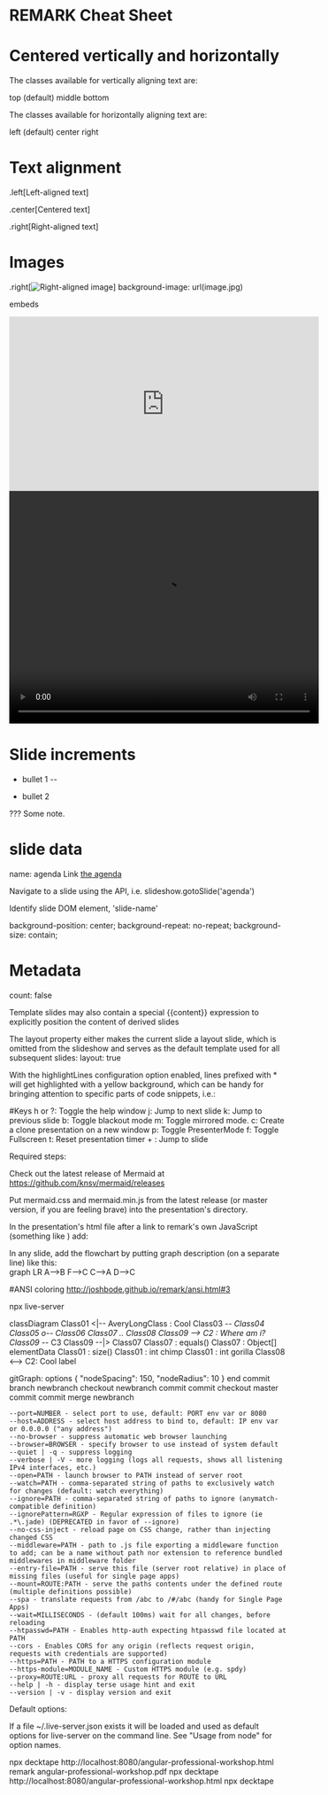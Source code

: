 # REMARK Cheat Sheet

# Centered vertically and horizontally
The classes available for vertically aligning text are:

top (default)
middle
bottom

The classes available for horizontally aligning text are:

left (default)
center
right

# Text alignment

.left[Left-aligned text]

.center[Centered text]

.right[Right-aligned text]

# Images
.right[![Right-aligned image](https://images-na.ssl-images-amazon.com/images/G/01/img15/pet-products/small-tiles/23695_pets_vertical_store_dogs_small_tile_8._CB312176604_.jpg)]
background-image: url(image.jpg)

embeds
<iframe width="560" height="315" src="https://www.youtube.com/embed/5eLcHJLDlI8" frameborder="0" allow="encrypted-media" allowfullscreen></iframe>

<video width="560" height="420" controls>
    <source src="{{ site.baseurl }}/assets/video_example.mp4" type="video/mp4">
</video>

# Slide increments

- bullet 1
--

- bullet 2

???
Some note.
# slide data
name: agenda
Link  [the agenda](#agenda)

Navigate to a slide using the API, i.e. slideshow.gotoSlide('agenda')

Identify slide DOM element, 'slide-name'

background-position: center;
background-repeat: no-repeat;
background-size: contain;

# Metadata
count: false

Template slides may also contain a special {{content}} expression to explicitly position the content of derived slides

The layout property either makes the current slide a layout slide, which is omitted from the slideshow and serves as the default template used for all subsequent slides:
layout: true

With the highlightLines configuration option enabled, lines prefixed with * will get highlighted with a yellow background, which can be handy for bringing attention to specific parts of code snippets, i.e.:

#Keys 
h or ?: Toggle the help window
j: Jump to next slide
k: Jump to previous slide
b: Toggle blackout mode
m: Toggle mirrored mode.
c: Create a clone presentation on a new window
p: Toggle PresenterMode
f: Toggle Fullscreen
t: Reset presentation timer
<number> + <Return>: Jump to slide <number>





Required steps:

Check out the latest release of Mermaid at https://github.com/knsv/mermaid/releases

Put mermaid.css and mermaid.min.js from the latest release (or master version, if you are feeling brave) into the presentation's directory.

In the presentation's html file after a link to remark's own JavaScript (something like <script src="./remark-latest.min.js"></script>) add:

 <script src="./mermaid.min.js"></script>
 <link rel="stylesheet" href="./mermaid.css">
 <script>mermaid.initialize({startOnLoad:true});</script>
In any slide, add the flowchart by putting graph description (on a separate line) like this:

<div class="mermaid">
graph LR
        A-->B
        F-->C
        C-->A
        D-->C
</div>

#ANSI coloring 
http://joshbode.github.io/remark/ansi.html#3






npx live-server

classDiagram
Class01 <|-- AveryLongClass : Cool
Class03 *-- Class04
Class05 o-- Class06
Class07 .. Class08
Class09 --> C2 : Where am i?
Class09 --* C3
Class09 --|> Class07
Class07 : equals()
Class07 : Object[] elementData
Class01 : size()
Class01 : int chimp
Class01 : int gorilla
Class08 <--> C2: Cool label


gitGraph:
options
{
    "nodeSpacing": 150,
    "nodeRadius": 10
}
end
commit
branch newbranch
checkout newbranch
commit
commit
checkout master
commit
commit
merge newbranch




    --port=NUMBER - select port to use, default: PORT env var or 8080
    --host=ADDRESS - select host address to bind to, default: IP env var or 0.0.0.0 ("any address")
    --no-browser - suppress automatic web browser launching
    --browser=BROWSER - specify browser to use instead of system default
    --quiet | -q - suppress logging
    --verbose | -V - more logging (logs all requests, shows all listening IPv4 interfaces, etc.)
    --open=PATH - launch browser to PATH instead of server root
    --watch=PATH - comma-separated string of paths to exclusively watch for changes (default: watch everything)
    --ignore=PATH - comma-separated string of paths to ignore (anymatch-compatible definition)
    --ignorePattern=RGXP - Regular expression of files to ignore (ie .*\.jade) (DEPRECATED in favor of --ignore)
    --no-css-inject - reload page on CSS change, rather than injecting changed CSS
    --middleware=PATH - path to .js file exporting a middleware function to add; can be a name without path nor extension to reference bundled middlewares in middleware folder
    --entry-file=PATH - serve this file (server root relative) in place of missing files (useful for single page apps)
    --mount=ROUTE:PATH - serve the paths contents under the defined route (multiple definitions possible)
    --spa - translate requests from /abc to /#/abc (handy for Single Page Apps)
    --wait=MILLISECONDS - (default 100ms) wait for all changes, before reloading
    --htpasswd=PATH - Enables http-auth expecting htpasswd file located at PATH
    --cors - Enables CORS for any origin (reflects request origin, requests with credentials are supported)
    --https=PATH - PATH to a HTTPS configuration module
    --https-module=MODULE_NAME - Custom HTTPS module (e.g. spdy)
    --proxy=ROUTE:URL - proxy all requests for ROUTE to URL
    --help | -h - display terse usage hint and exit
    --version | -v - display version and exit

Default options:

If a file ~/.live-server.json exists it will be loaded and used as default options for live-server on the command line. See "Usage from node" for option names.

npx decktape http://localhost:8080/angular-professional-workshop.html remark angular-professional-workshop.pdf
npx decktape http://localhost:8080/angular-professional-workshop.html
npx decktape
